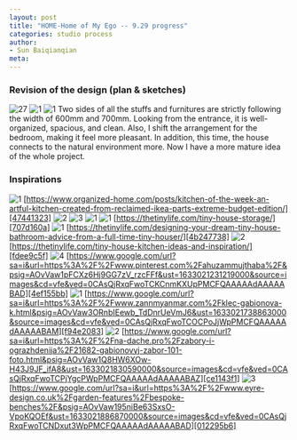 ```yaml
---
layout: post
title: "HOME-Home of My Ego -- 9.29 progress"
categories: studio process
author:
- Sun Baiqianqian
meta:
---
```




### Revision of the design (plan & sketches)
![27](assets/9.27-01.png)
![1](assets/微信图片_20210930005345.jpg)
![1](assets/微信图片_202109300053451.jpg)
Two sides of all the stuffs and furnitures are strictly following the width of 600mm and 700mm. Looking from the entrance, it is well-organized, spacious, and clean. Also, I shift the arrangement for the bedroom, making it feel more pleasant. In addition, this time, the house connects to the natural environment more. Now I have a more mature idea of the whole project.

### Inspirations
![1](assets/tiny-house-kitchen-storage-ideas.jpg)
[https://www.organized-home.com/posts/kitchen-of-the-week-an-artful-kitchen-created-from-reclaimed-ikea-parts-extreme-budget-edition/][47441323]
![2](assets/hidden-closet-in-tiny-home.jpg)
![3](assets/using-walls-as-storage-in-tiny-house.jpg)
![1](assets/under-floor-storage-space.jpg)
![1](assets/Bench-Seat-Storage-for-a-tiny-house.jpg)
[https://thetinylife.com/tiny-house-storage/][707d160a]
![1](assets/pull-out-bathroom-organizers.jpg)
[https://thetinylife.com/designing-your-dream-tiny-house-bathroom-advice-from-a-full-time-tiny-houser/][4b247738]
![2](assets/tiny-house-kichen-knife-storage.jpg)
[https://thetinylife.com/tiny-house-kitchen-ideas-and-inspiration/][fdee9c5f]
![4](assets/using-french-cleats-in-tiny-house.jpg)
[https://www.google.com/url?sa=i&url=https%3A%2F%2Fwww.pinterest.com%2Fahuzammujthaba%2F&psig=AOvVaw1pFCXz6Hj9GG7zV_rzcFFf&ust=1633021231219000&source=images&cd=vfe&ved=0CAsQjRxqFwoTCKCnmKXUpPMCFQAAAAAdAAAAABAD][4ef155bb]
![1](assets/getthumbnail.jpg)
[https://www.google.com/url?sa=i&url=https%3A%2F%2Fwww.zannmyanmar.com%2Fklec-gabionova-k.html&psig=AOvVaw3ORnbIEewb_TdDnrUeVmJ6&ust=1633021738863000&source=images&cd=vfe&ved=0CAsQjRxqFwoTCOCPoJjWpPMCFQAAAAAdAAAAABAM][f94e2083]
![2](/images/2021/09/HTTPSW~1.JPG)
[https://www.google.com/url?sa=i&url=https%3A%2F%2Fna-dache.pro%2Fzabory-i-ograzhdenija%2F21682-gabionovyj-zabor-101-foto.html&psig=AOvVaw1Q8HW6XOw-H43J9JF_ifA8&ust=1633021830590000&source=images&cd=vfe&ved=0CAsQjRxqFwoTCPjYgcPWpPMCFQAAAAAdAAAAABAZ][ce1143f1]
![3](assets/bespoke-garden-bench-4b.jpg)
[https://www.google.com/url?sa=i&url=https%3A%2F%2Fwww.eyre-design.co.uk%2Fgarden-features%2Fbespoke-benches%2F&psig=AOvVaw195niBe63SxsO-VpoKQOEf&ust=1633021886870000&source=images&cd=vfe&ved=0CAsQjRxqFwoTCNDxut3WpPMCFQAAAAAdAAAAABAD][012295b6]

  [4b247738]: https://thetinylife.com/designing-your-dream-tiny-house-bathroom-advice-from-a-full-time-tiny-houser/ "https://thetinylife.com/designing-your-dream-tiny-house-bathroom-advice-from-a-full-time-tiny-houser/"
  [fdee9c5f]: https://thetinylife.com/tiny-house-kitchen-ideas-and-inspiration/ "https://thetinylife.com/tiny-house-kitchen-ideas-and-inspiration/"
  [f94e2083]: https://www.google.com/url?sa=i&url=https%3A%2F%2Fwww.zannmyanmar.com%2Fklec-gabionova-k.html&psig=AOvVaw3ORnbIEewb_TdDnrUeVmJ6&ust=1633021738863000&source=images&cd=vfe&ved=0CAsQjRxqFwoTCOCPoJjWpPMCFQAAAAAdAAAAABAM "https://www.google.com/url?sa=i&url=https%3A%2F%2Fwww.zannmyanmar.com%2Fklec-gabionova-k.html&psig=AOvVaw3ORnbIEewb_TdDnrUeVmJ6&ust=1633021738863000&source=images&cd=vfe&ved=0CAsQjRxqFwoTCOCPoJjWpPMCFQAAAAAdAAAAABAM"
  [ce1143f1]: https://www.google.com/url?sa=i&url=https%3A%2F%2Fna-dache.pro%2Fzabory-i-ograzhdenija%2F21682-gabionovyj-zabor-101-foto.html&psig=AOvVaw1Q8HW6XOw-H43J9JF_ifA8&ust=1633021830590000&source=images&cd=vfe&ved=0CAsQjRxqFwoTCPjYgcPWpPMCFQAAAAAdAAAAABAZ "https://www.google.com/url?sa=i&url=https%3A%2F%2Fna-dache.pro%2Fzabory-i-ograzhdenija%2F21682-gabionovyj-zabor-101-foto.html&psig=AOvVaw1Q8HW6XOw-H43J9JF_ifA8&ust=1633021830590000&source=images&cd=vfe&ved=0CAsQjRxqFwoTCPjYgcPWpPMCFQAAAAAdAAAAABAZ"
  [012295b6]: https://www.google.com/url?sa=i&url=https%3A%2F%2Fwww.eyre-design.co.uk%2Fgarden-features%2Fbespoke-benches%2F&psig=AOvVaw195niBe63SxsO-VpoKQOEf&ust=1633021886870000&source=images&cd=vfe&ved=0CAsQjRxqFwoTCNDxut3WpPMCFQAAAAAdAAAAABAD "https://www.google.com/url?sa=i&url=https%3A%2F%2Fwww.eyre-design.co.uk%2Fgarden-features%2Fbespoke-benches%2F&psig=AOvVaw195niBe63SxsO-VpoKQOEf&ust=1633021886870000&source=images&cd=vfe&ved=0CAsQjRxqFwoTCNDxut3WpPMCFQAAAAAdAAAAABAD"



  [47441323]: https://www.organized-home.com/posts/kitchen-of-the-week-an-artful-kitchen-created-from-reclaimed-ikea-parts-extreme-budget-edition/ "https://www.organized-home.com/posts/kitchen-of-the-week-an-artful-kitchen-created-from-reclaimed-ikea-parts-extreme-budget-edition/"
  [707d160a]: https://thetinylife.com/tiny-house-storage/ "https://thetinylife.com/tiny-house-storage/"
  [4ef155bb]: https://www.google.com/url?sa=i&url=https%3A%2F%2Fwww.pinterest.com%2Fahuzammujthaba%2F&psig=AOvVaw1pFCXz6Hj9GG7zV_rzcFFf&ust=1633021231219000&source=images&cd=vfe&ved=0CAsQjRxqFwoTCKCnmKXUpPMCFQAAAAAdAAAAABAD "https://www.google.com/url?sa=i&url=https%3A%2F%2Fwww.pinterest.com%2Fahuzammujthaba%2F&psig=AOvVaw1pFCXz6Hj9GG7zV_rzcFFf&ust=1633021231219000&source=images&cd=vfe&ved=0CAsQjRxqFwoTCKCnmKXUpPMCFQAAAAAdAAAAABAD"
  [3b66511a]: https://thetinylife.com/tiny-house-storage/ "https://thetinylife.com/tiny-house-storage/"
  [9c0eb277]: https://thetinylife.com/tiny-house-storage/ "https://thetinylife.com/tiny-house-storage/"
